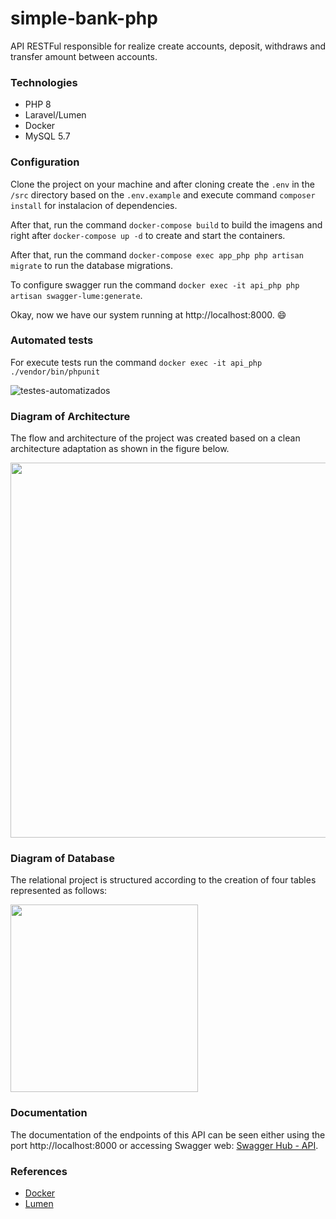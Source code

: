 # simple-bank-php
API RESTFul responsible for realize create accounts, deposit, withdraws and transfer amount between accounts. 

### Technologies

- PHP 8
- Laravel/Lumen
- Docker
- MySQL 5.7

### Configuration

Clone the project on your machine and after cloning create the `.env` in the `/src` directory based on the `.env.example` and execute command `composer install` for instalacion of dependencies.

After that, run the command `docker-compose build` to build the imagens and right after `docker-compose up -d` to create and start the containers.

After that, run the command `docker-compose exec app_php php artisan migrate` to run the database migrations.

To configure swagger run the command `docker exec -it api_php php artisan swagger-lume:generate`.

Okay, now we have our system running at http://localhost:8000. :smile:


### Automated tests
  
For execute tests run the command `docker exec -it api_php ./vendor/bin/phpunit`
  
![testes-automatizados](https://user-images.githubusercontent.com/26749585/159672744-c9cdd404-b70b-43db-b565-1653d7cc1c54.png)

### Diagram of Architecture

The flow and architecture of the project was created based on a clean architecture adaptation as shown in the figure below.

<img src="https://user-images.githubusercontent.com/26749585/159628938-892753ad-ce9e-4ed9-a60b-89fe25ad6b89.jpg" width="600">

### Diagram of Database

The relational project is structured according to the creation of four tables represented as follows:

<img src="https://user-images.githubusercontent.com/26749585/159618055-82711913-4f06-41de-9b69-cf0991130175.png" width="300">

### Documentation

The documentation of the endpoints of this API can be seen either using the port http://localhost:8000 or accessing Swagger web:
[Swagger Hub - API](https://app.swaggerhub.com/apis-docs/carlos12antoni/SimpleBankPhp/1.0.0).

### References

- [Docker](https://docs.docker.com/)
- [Lumen](https://lumen.laravel.com/docs/9.x)
